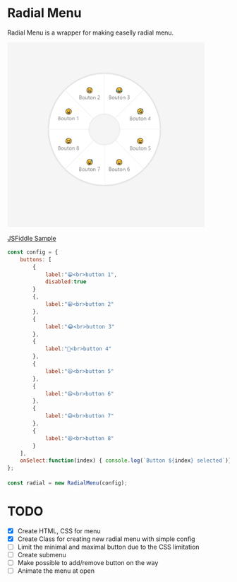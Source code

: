 # Radial Menu

Radial Menu is a wrapper for making easelly radial menu.

![Capture](./Capture.PNG)

[JSFiddle Sample](https://jsfiddle.net/L80pg3rd/1/)

```js
const config = {
    buttons: [
        {
            label:"😀<br>button 1",
            disabled:true
        }
        {,
            label:"😁<br>button 2"
        },
        {
            label:"😂<br>button 3"
        },
        {
            label:"🤣<br>button 4"
        },
        {
            label:"😃<br>button 5"
        },
        {
            label:"😄<br>button 6"
        },
        {
            label:"😅<br>button 7"
        },
        {
            label:"😆<br>button 8"
        }
    ],
    onSelect:function(index) { console.log(`Button ${index} selected`)}
};

const radial = new RadialMenu(config);
```

# TODO

- [x] Create HTML, CSS for menu
- [x] Create Class for creating new radial menu with simple config
- [ ] Limit the minimal and maximal button due to the CSS limitation
- [ ] Create submenu
- [ ] Make possible to add/remove button on the way
- [ ] Animate the menu at open